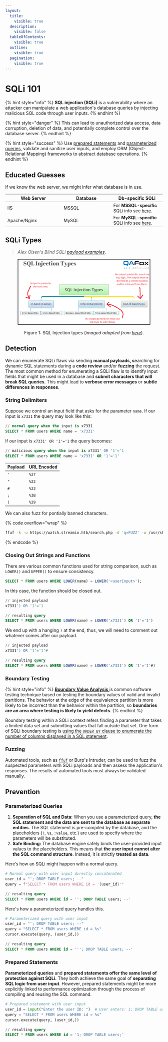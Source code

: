 ```yaml
---
layout:
  title:
    visible: true
  description:
    visible: false
  tableOfContents:
    visible: true
  outline:
    visible: true
  pagination:
    visible: true
---
```


# SQLi 101

{% hint style="info" %}
**SQL injection (SQLi)** is a vulnerability where an attacker can manipulate a web application's database queries by injecting malicious SQL code through user inputs.
{% endhint %}

{% hint style="danger" %}
This can lead to unauthorized data access, data corruption, deletion of data, and potentially complete control over the database server.
{% endhint %}

{% hint style="success" %}
Use [prepared statements](sqli-101.md#prepared-statements) and [parameterized queries](sqli-101.md#parameterized-queries), validate and sanitize user inputs, and employ ORM (Object-Relational Mapping) frameworks to abstract database operations.
{% endhint %}

## Educated Guesses

If we know the web server, we might infer what database is in use.

<table><thead><tr><th width="166">Web Server</th><th width="145">Database</th><th>Db-specific SQLi</th></tr></thead><tbody><tr><td>IIS </td><td>MSSQL</td><td>For <strong>MSSQL-specific</strong> SQLi info see <a href="../../../../services/tcp/dbms/sql/mssql-1433.md#sqli">here</a>. </td></tr><tr><td>Apache/Nginx</td><td>MySQL </td><td>For <strong>MySQL-specific</strong> SQLi info see <a href="../../../../services/tcp/dbms/sql/mysql-3306.md#sqli">here</a>.</td></tr></tbody></table>

## SQLi Types

> _Alex Olsen's Blind SQLi_ [_payload examples_](https://www.db-fiddle.com/f/nLpyQDMd49iRygnY9H7CB8/5).

<div align="center"><figure><img src="../../../../.gitbook/assets/sqli_types.png" alt=""><figcaption><p>Figure 1: SQL Injection types (<em>imaged adapted from</em> <a href="https://www.qafox.com/sql-injection-types/"><em>here</em></a>).</p></figcaption></figure></div>

## Detection

We can enumerate SQLi flaws via sending **manual payloads, s**earching for dynamic SQL statements during a **code review** and/or **fuzzing** the request. The most common method for enumerating a SQLi flaw is to identify input fields that might be used in a database and **submit characters that will break SQL queries**. This might lead to **verbose error messages** or **subtle differences in responses**.

### String Delimiters

Suppose we control an input field that asks for the parameter `name`. If our input is `x7331` the query may look like this:

```sql
// normal query when the input is x7331
SELECT * FROM users WHERE name = 'x7331'
```

If our input is `x7331' OR '1'='1` the query becomes:

```sql
// malicious query when the input is x7331' OR '1'='1
SELECT * FROM users WHERE name = 'x7331' OR '1'='1'
```

| Payload | URL Encoded |
| ------- | ----------- |
| `'`     | `%27`       |
| `"`     | `%22`       |
| `#`     | `%23`       |
| `;`     | `%3B`       |
| `)`     | `%29`       |

We can also fuzz for pontially banned characters.

{% code overflow="wrap" %}
```bash
ffuf -k -u https://watch.streamio.htb/search.php -d 'q=FUZZ' -w /usr/share/seclists/Fuzzing/special-chars.txt -c -ic -ac -H 'Content-Type: application/x-www-form-urlencoded'
```
{% endcode %}

### Closing Out Strings and Functions

There are various common functions used for string comparison, such as `LOWER()` and `UPPER()` to ensure consistency.

```sql
SELECT * FROM users WHERE LOWER(name) = LOWER('<userInput>');
```

In this case, the function should be closed out.

```sql
// injected payload
x7331') OR '1'='1
```

```sql
// resulting query
SELECT * FROM users WHERE LOWER(name) = LOWER('x7331') OR '1'='1')
```

We end up with a hanging `)` at the end, thus, we will need to comment out whatever comes after our payload.

```sql
// injected payload
x7331') OR '1'='1'#
```

```sql
// resulting query
SELECT * FROM users WHERE LOWER(name) = LOWER('x7331') OR '1'='1'#)
```

### Boundary Testing

{% hint style="info" %}
[**Boundary Value Analysis**](https://www.geeksforgeeks.org/software-testing-boundary-value-analysis/)[ ](https://www.geeksforgeeks.org/boundary-value-analysis-triangle-problem/)is common software testing technique based on testing the boundary values of valid and invalid partitions. The behavior at the edge of the equivalence partition is more likely to be incorrect than the behavior within the partition, so **boundaries are an area where testing is likely to yield defects**.
{% endhint %}

Boundary testing within a SQLi context refers finding a parameter that takes a limited data set and submitting values that fall outside that set. One form of SQLi boundary testing is [using the `ORDER BY` clause to enumerate the number of columns displayed in a SQL statement](in-band.md#number-of-columns).

### Fuzzing

Automated tools, such as [`ffuf`](broken-reference) or Burp's Intruder, can be used to fuzz the suspected parameters with SQLi payloads and then assess the application's responses. The results of automated tools must always be validated manually.

## Prevention

### Parameterized Queries

1. **Separation of SQL and Data:** When you use a parameterized query, **the SQL statement and the data are sent to the database as separate entities**. The SQL statement is pre-compiled by the database, and the placeholders (`?`, `%s`, `:value`, etc.) are used to specify where the parameters will be substituted.
2. **Safe Binding:** The database engine safely binds the user-provided input values to the placeholders. This means that **the user input cannot alter the SQL command structure**. Instead, it is strictly **treated as data**.

Here’s how an SQLi might happen with a normal query.

```python
# Normal query with user input directly concatenated
user_id = "'; DROP TABLE users; --"
query = f"SELECT * FROM users WHERE id = '{user_id}'"
```

```sql
// resulting query
SELECT * FROM users WHERE id = ''; DROP TABLE users; --'
```

Here's how a parameterized query handles this.

```python
# Parameterized query with user input
user_id = "'; DROP TABLE users; --"
query = "SELECT * FROM users WHERE id = %s"
cursor.execute(query, (user_id,))
```

```sql
// resulting query
SELECT * FROM users WHERE id = '''; DROP TABLE users; --'
```

### Prepared Statements

**Parameterized queries** and **prepared statements offer the same level of protection against SQLi.** They both achieve the same goal of **separating SQL logic from user input**. However, prepared statements might be more explicitly linked to performance optimization through the process of compiling and reusing the SQL command.

```python
# Prepared statement with user input
user_id = input("Enter the user ID: ")  # User enters: 1; DROP TABLE users;
query = "SELECT * FROM users WHERE id = %s"
cursor.execute(query, (user_id,))
```

```sql
// resulting query
SELECT * FROM users WHERE id = '1; DROP TABLE users;'
```
